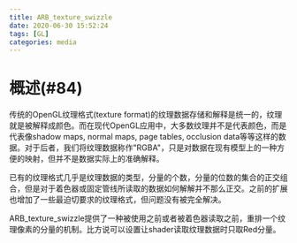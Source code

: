 ```yaml
---
title: ARB_texture_swizzle
date: 2020-06-30 15:52:24
tags: [GL]
categories: media
---
```


# 概述(#84)
传统的OpenGL纹理格式(texture format)的纹理数据存储和解释是统一的，纹理就是被解释成颜色。而在现代OpenGL应用中，大多数纹理并不是代表颜色，而是代表像shadow maps, normal maps, page tables, occlusion data等等这样的数据。对于后者，我们将纹理数据称作"RGBA"，只是对数据在现有模型上的一种方便的映射，但并不是数据实际上的准确解释。

<!--more-->

已有的纹理格式几乎是纹理数据的类型，分量的个数，分量的位数的集合的正交组合，但是对于着色器或固定管线所读取的数据如何解解并不那么正交。之前的扩展也增加了一些最迫切要求的纹理格式，但问题没有被完全解决。

ARB_texture_swizzle提供了一种被使用之前或者被着色器读取之前，重排一个纹理像素的分量的机制。比方说可以设置让shader读取纹理数据时只取Red分量。
